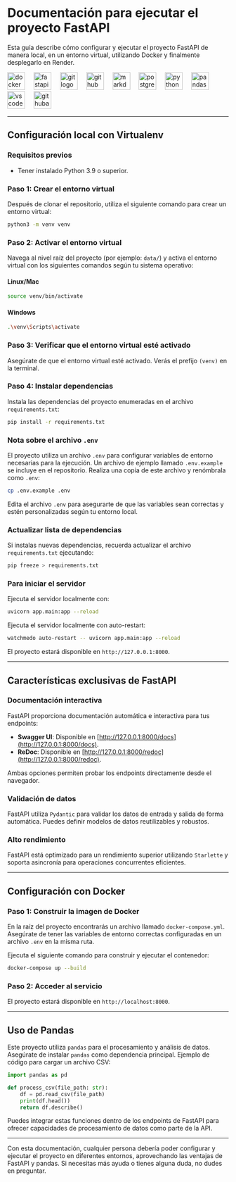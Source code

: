 # Documentación para ejecutar el proyecto FastAPI

Esta guía describe cómo configurar y ejecutar el proyecto FastAPI de manera local, en un entorno virtual, utilizando Docker y finalmente desplegarlo en Render.

<div align="left">
  <img src="https://skillicons.dev/icons?i=docker" height="40" alt="docker logo"  />
  <img width="12" />
  <img src="https://skillicons.dev/icons?i=fastapi" height="40" alt="fastapi logo"  />
  <img width="12" />
  <img src="https://skillicons.dev/icons?i=git" height="40" alt="git logo"  />
  <img width="12" />
  <img src="https://skillicons.dev/icons?i=github" height="40" alt="github logo"  />
  <img width="12" />
  <img src="https://skillicons.dev/icons?i=md" height="40" alt="markdown logo"  />
  <img width="12" />
  <img src="https://skillicons.dev/icons?i=postgres" height="40" alt="postgresql logo"  />
  <img width="12" />
  <img src="https://skillicons.dev/icons?i=py" height="40" alt="python logo"  />
  <img width="12" />
  <img src="https://skillicons.dev/icons?i=pandas" height="40" alt="pandas logo"  />
  <img width="12" />
  <img src="https://skillicons.dev/icons?i=vscode" height="40" alt="vscode logo"  />
  <img width="12" />
  <img src="https://skillicons.dev/icons?i=githubactions" height="40" alt="githubactions logo"  />
</div>

---

## Configuración local con Virtualenv

### Requisitos previos

- Tener instalado Python 3.9 o superior.

### Paso 1: Crear el entorno virtual

Después de clonar el repositorio, utiliza el siguiente comando para crear un entorno virtual:

```bash
python3 -m venv venv
```

### Paso 2: Activar el entorno virtual

Navega al nivel raíz del proyecto (por ejemplo: `data/`) y activa el entorno virtual con los siguientes comandos según tu sistema operativo:

#### Linux/Mac

```bash
source venv/bin/activate
```

#### Windows

```bash
.\venv\Scripts\activate
```

### Paso 3: Verificar que el entorno virtual esté activado

Asegúrate de que el entorno virtual esté activado. Verás el prefijo `(venv)` en la terminal.

### Paso 4: Instalar dependencias

Instala las dependencias del proyecto enumeradas en el archivo `requirements.txt`:

```bash
pip install -r requirements.txt
```

### Nota sobre el archivo `.env`

El proyecto utiliza un archivo `.env` para configurar variables de entorno necesarias para la ejecución. Un archivo de ejemplo llamado `.env.example` se incluye en el repositorio. Realiza una copia de este archivo y renómbrala como `.env`:

```bash
cp .env.example .env
```

Edita el archivo `.env` para asegurarte de que las variables sean correctas y estén personalizadas según tu entorno local.

### Actualizar lista de dependencias

Si instalas nuevas dependencias, recuerda actualizar el archivo `requirements.txt` ejecutando:

```bash
pip freeze > requirements.txt
```

### Para iniciar el servidor

Ejecuta el servidor localmente con:

```bash
uvicorn app.main:app --reload
```

Ejecuta el servidor localmente con auto-restart:

```bash
watchmedo auto-restart -- uvicorn app.main:app --reload
```

El proyecto estará disponible en `http://127.0.0.1:8000`.

---

## Características exclusivas de FastAPI

### Documentación interactiva

FastAPI proporciona documentación automática e interactiva para tus endpoints:

- **Swagger UI**: Disponible en [http://127.0.0.1:8000/docs](http://127.0.0.1:8000/docs).
- **ReDoc**: Disponible en [http://127.0.0.1:8000/redoc](http://127.0.0.1:8000/redoc).

Ambas opciones permiten probar los endpoints directamente desde el navegador.

### Validación de datos

FastAPI utiliza `Pydantic` para validar los datos de entrada y salida de forma automática. Puedes definir modelos de datos reutilizables y robustos.

### Alto rendimiento

FastAPI está optimizado para un rendimiento superior utilizando `Starlette` y soporta asincronía para operaciones concurrentes eficientes.

---

## Configuración con Docker

### Paso 1: Construir la imagen de Docker

En la raíz del proyecto encontrarás un archivo llamado `docker-compose.yml`. Asegúrate de tener las variables de entorno correctas configuradas en un archivo `.env` en la misma ruta.

Ejecuta el siguiente comando para construir y ejecutar el contenedor:

```bash
docker-compose up --build
```

### Paso 2: Acceder al servicio

El proyecto estará disponible en `http://localhost:8000`.

---

## Uso de Pandas

Este proyecto utiliza `pandas` para el procesamiento y análisis de datos. Asegúrate de instalar `pandas` como dependencia principal. Ejemplo de código para cargar un archivo CSV:

```python
import pandas as pd

def process_csv(file_path: str):
    df = pd.read_csv(file_path)
    print(df.head())
    return df.describe()
```

Puedes integrar estas funciones dentro de los endpoints de FastAPI para ofrecer capacidades de procesamiento de datos como parte de la API.

---

Con esta documentación, cualquier persona debería poder configurar y ejecutar el proyecto en diferentes entornos, aprovechando las ventajas de FastAPI y pandas. Si necesitas más ayuda o tienes alguna duda, no dudes en preguntar.
